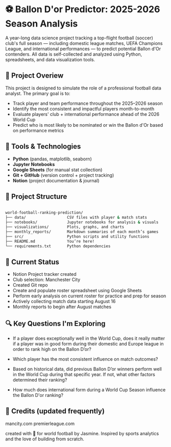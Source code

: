 # ⚽️ Ballon D'or Predictor: 2025-2026 Season Analysis

A year-long data science project tracking a top-flight football (soccer) club's full season — including domestic league matches, UEFA Champions League, and international performances — to predict potential Ballon d'Or contenders. All data is self-collected and analyzed using Python, spreadsheets, and data visualization tools.

## 📌 Project Overiew

This project is designed to simulate the role of a professional football data analyst. The primary goal is to:

- Track player and team performance throughout the 2025–2026 season
- Identify the most consistent and impactful players month-to-month
- Evaluate players' club + international performance ahead of the 2026 World Cup
- Predict who is most likely to be nominated or win the Ballon d'Or based on performance metrics

## 🧰 Tools & Technologies

- **Python** (pandas, matplotlib, seaborn)
- **Jupyter Notebooks**
- **Google Sheets** (for manual stat collection)
- **Git + GitHub** (version control + project tracking)
- **Notion** (project documentation & journal)

## 📂 Project Structure

```bash

world-football-ranking-prediction/
├── data/                  CSV files with player & match stats
├── notebooks/             Jupyter notebooks for analysis & visuals
├── visualizations/        Plots, graphs, and charts
├── monthly_reports/       Markdown summaries of each month’s games
├── src/                   Python scripts and utility functions
├── README.md              You’re here!
└── requirements.txt       Python dependencies

```

## 📝 Current Status

- Notion Project tracker created
- Club selection: Manchester City
- Created Git repo
- Create and populate roster spreadsheet using Google Sheets
- Perform early analysis on current roster for practice and prep for season
- Actively collecting match data starting August 16
- Monthly reports to begin after August matches

## 🔍 Key Questions I'm Exploring

- If a player does exceptionally well in the World Cup, does it really matter if a player was in good form during their domestic and Europe league in order to rank high on the Ballon D’or?

- Which player has the most consistent influence on match outcomes?

- Based on historical data, did previous Ballon D’or winners perform well in the World Cup during that specific year. If not, what other factors determined their ranking?

- How much does international form during a World Cup Season influence the Ballon D'or ranking?

## 🤝 Credits (updated frequently)
mancity.com
premierleague.com



created with 🩵 for world football by Jasmine. Inspired by sports analytics and the love of building from scratch.